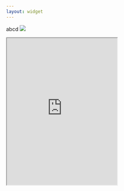 ```yaml
---
layout: widget
---
```

abcd
<img src="http://recitals.wilderhood.com/img/2016-02-09/banner_Kabini1.jpg"/>
<iframe src="https://recitals.wilderhood.com" width="300px" height="400px"/>